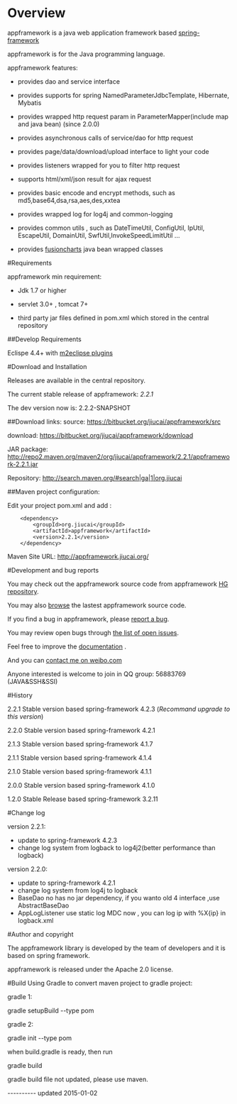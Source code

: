 # Overview

appframework is a java web application framework based [spring-framework](http://www.springsource.org/spring-framework)

appframework is for the Java programming language.

appframework features:

 * provides dao and service interface

 * provides supports for spring NamedParameterJdbcTemplate, Hibernate, Mybatis

 * provides wrapped http request param in ParameterMapper(include map and java bean) (since 2.0.0)

 * provides asynchronous calls of service/dao for http request

 * provides page/data/download/upload interface to light your code

 * provides listeners wrapped for you to filter http request

 * supports html/xml/json result for ajax request

 * provides basic encode and encrypt methods, such as md5,base64,dsa,rsa,aes,des,xxtea

 * provides wrapped log for log4j and common-logging

 * provides common utils , such as DateTimeUtil, ConfigUtil, IpUtil, EscapeUtil, DomainUtil, SwfUtil,InvokeSpeedLimitUtil ...

 * provides [fusioncharts](http://www.fusioncharts.com/) java bean wrapped classes


#Requirements

appframework min requirement:

 * Jdk 1.7 or higher

 * servlet 3.0+ , tomcat 7+

 * third party jar files defined in pom.xml which stored in the central repository


##Develop Requirements

Eclispe 4.4+ with [m2eclipse plugins](http://www.eclipse.org/m2e/download/)

#Download and Installation

Releases are available in the central repository.

The current stable release of appframework: *2.2.1*

The dev version now is: 2.2.2-SNAPSHOT

##Download links:
source: https://bitbucket.org/jiucai/appframework/src

download: https://bitbucket.org/jiucai/appframework/download

JAR package: http://repo2.maven.org/maven2/org/jiucai/appframework/2.2.1/appframework-2.2.1.jar

Repository: http://search.maven.org/#search|ga|1|org.jiucai


##Maven project configuration:

Edit your project pom.xml and add :

```
    <dependency>
        <groupId>org.jiucai</groupId>
        <artifactId>appframework</artifactId>
        <version>2.2.1</version>
    </dependency>
```

Maven Site URL:  http://appframework.jiucai.org/

#Development and bug reports

You may check out the appframework source code from appframework [HG repository](https://bitbucket.org/jiucai/appframework).

You may also [browse](https://bitbucket.org/jiucai/appframework/src) the lastest appframework source code.

If you find a bug in appframework, please [report a bug](https://bitbucket.org/jiucai/appframework/issues/new).

You may review open bugs through [the list of open issues](https://bitbucket.org/jiucai/appframework/issues?status=new&status=open).


Feel free to improve the [documentation](https://bitbucket.org/jiucai/appframework/wiki) .


And you can [contact me on weibo.com](http://weibo.com/forcer521)

Anyone interested is welcome to join in QQ group: 56883769 (JAVA&SSH&SSI)

#History

2.2.1 Stable version based spring-framework 4.2.3 (*Recommand upgrade to this version*)

2.2.0 Stable version based spring-framework 4.2.1

2.1.3 Stable version based spring-framework 4.1.7

2.1.1 Stable version based spring-framework 4.1.4

2.1.0 Stable version based spring-framework 4.1.1 

2.0.0 Stable version based spring-framework 4.1.0 

1.2.0 Stable Release based spring-framework 3.2.11

#Change log

version 2.2.1:

- update to spring-framework 4.2.3
- change log system from logback to log4j2(better performance than logback)

version 2.2.0:

- update to spring-framework 4.2.1
- change log system from log4j to logback
- BaseDao no has no jar dependency, if you wanto old 4 interface ,use AbstractBaseDao
- AppLogListener use static log MDC now , you can log ip with %X{ip} in logback.xml


#Author and copyright

The appframework library is developed by the team of developers and it is based on spring framework.

appframework is released under the Apache 2.0 license.

#Build Using Gradle
to convert maven project to gradle project:

gradle 1:

gradle setupBuild --type pom

gradle 2:

gradle init --type pom

when build.gradle is ready, then run

gradle build

gradle build file not updated, please use maven.

---------- updated 2015-01-02

